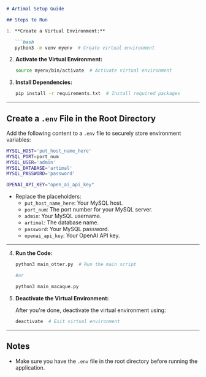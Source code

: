 ```markdown
# Artimal Setup Guide

## Steps to Run

1. **Create a Virtual Environment:**

   ```bash
   python3 -m venv myenv  # Create virtual environment
   ```

2. **Activate the Virtual Environment:**

   ```bash
   source myenv/bin/activate  # Activate virtual environment
   ```

3. **Install Dependencies:**

   ```bash
   pip install -r requirements.txt  # Install required packages
   ```

---

## Create a `.env` File in the Root Directory

Add the following content to a `.env` file to securely store environment variables:

```bash
MYSQL_HOST='put_host_name_here'
MYSQL_PORT=port_num
MYSQL_USER='admin'
MYSQL_DATABASE='artimal'
MYSQL_PASSWORD='password'

OPENAI_API_KEY="open_ai_api_key"
```

- Replace the placeholders:
  - `put_host_name_here`: Your MySQL host.
  - `port_num`: The port number for your MySQL server.
  - `admin`: Your MySQL username.
  - `artimal`: The database name.
  - `password`: Your MySQL password.
  - `openai_api_key`: Your OpenAI API key.

---

4. **Run the Code:**

   ```bash
   python3 main_otter.py  # Run the main script

   #or

   python3 main_macaque.py

   ```


5. **Deactivate the Virtual Environment:**

   After you're done, deactivate the virtual environment using:

   ```bash
   deactivate  # Exit virtual environment
   ```

---

## Notes

- Make sure you have the `.env` file in the root directory before running the application.
```
